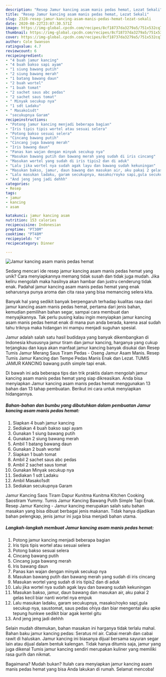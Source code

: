 ```yaml
---
description: "Resep Jamur kancing asam manis pedas hemat, Lezat Sekali"
title: "Resep Jamur kancing asam manis pedas hemat, Lezat Sekali"
slug: 2328-resep-jamur-kancing-asam-manis-pedas-hemat-lezat-sekali
date: 2020-08-22T23:07:30.571Z
image: https://img-global.cpcdn.com/recipes/8cf18737da3279a5/751x532cq70/jamur-kancing-asam-manis-pedas-hemat-foto-resep-utama.jpg
thumbnail: https://img-global.cpcdn.com/recipes/8cf18737da3279a5/751x532cq70/jamur-kancing-asam-manis-pedas-hemat-foto-resep-utama.jpg
cover: https://img-global.cpcdn.com/recipes/8cf18737da3279a5/751x532cq70/jamur-kancing-asam-manis-pedas-hemat-foto-resep-utama.jpg
author: Cole Swanson
ratingvalue: 4.7
reviewcount: 6
recipeingredient:
- "4 buah jamur kancing"
- "4 buah bakso sapi ayam"
- "1 siung bawang putih"
- "2 siung bawang merah"
- "1 batang bawang daun"
- "2 buah wortel"
- "1 buah tomat"
- "2 sachet saus abc pedas"
- "2 sachet saus tomat"
- " Minyak secukup nya"
- "1 sdt Ladaku"
- " Masako1sdt"
- "secukupnya Garam"
recipeinstructions:
- "Potong jamur kancing menjadi beberapa bagian"
- "Iris tipis tipis wortel atau sesuai selera"
- "Potong bakso sesuai selera"
- "Cincang bawang putih"
- "Cincang juga bawang merah"
- "Iris bawang daun"
- "Panas kan wajan dengan minyak secukup nya"
- "Masukan bawang putih dan bawang merah yang sudah di iris cincang"
- "Masukan wortel yang sudah di iris tipis2 dan di aduk"
- "Lalu jika wortel nya sudah agak layu dan bawang sudah kekuningan"
- "Masukan bakso, jamur, daun bawang dan masukan air, aku pakai 2 gelas kecil biar nanti wortel nya empuk"
- "Lalu masukan ladaku, garam secukupnya, masako/royko sapi,gula secukup nya, saustomat, saus pedas ohiya dan biar mengental aku apke tepung hunkwe sedikit biar agak kentel gitu"
- "And jeng jeng jadi dehhh"
categories:
- Resep
tags:
- jamur
- kancing
- asam

katakunci: jamur kancing asam 
nutrition: 153 calories
recipecuisine: Indonesian
preptime: "PT30M"
cooktime: "PT48M"
recipeyield: "4"
recipecategory: Dinner

---
```



![Jamur kancing asam manis pedas hemat](https://img-global.cpcdn.com/recipes/8cf18737da3279a5/751x532cq70/jamur-kancing-asam-manis-pedas-hemat-foto-resep-utama.jpg)

Sedang mencari ide resep jamur kancing asam manis pedas hemat yang unik? Cara menyiapkannya memang tidak susah dan tidak juga mudah. Jika keliru mengolah maka hasilnya akan hambar dan justru cenderung tidak enak. Padahal jamur kancing asam manis pedas hemat yang enak seharusnya punya aroma dan cita rasa yang bisa memancing selera kita.

Banyak hal yang sedikit banyak berpengaruh terhadap kualitas rasa dari jamur kancing asam manis pedas hemat, pertama dari jenis bahan, kemudian pemilihan bahan segar, sampai cara membuat dan menyajikannya. Tak perlu pusing kalau ingin menyiapkan jamur kancing asam manis pedas hemat enak di mana pun anda berada, karena asal sudah tahu triknya maka hidangan ini mampu menjadi suguhan spesial.

Jamur adalah salah satu hasil budidaya yang banyak dikembangkan di Indonesia khususnya jamur tiram dan jamur kancing, harganya yang cukup terjangkau dan kaya akan manfaat jamur kancing banyak disukai dan Resep Tumis Jamur Merang Saus Tiram Pedas - Oseng Jamur Asam Manis. Resep Tumis Jamur Kancing dan Tempe Pedas Manis Enak dan Lezat. TUMIS JAMUR KANCING bawang putih simple tapi enak.


Di bawah ini ada beberapa tips dan trik praktis dalam mengolah jamur kancing asam manis pedas hemat yang siap dikreasikan. Anda bisa menyiapkan Jamur kancing asam manis pedas hemat menggunakan 13 bahan dan 13 tahap pembuatan. Berikut ini cara untuk menyiapkan hidangannya.

<!--inarticleads1-->

##### Bahan-bahan dan bumbu yang dibutuhkan dalam pembuatan Jamur kancing asam manis pedas hemat:

1. Siapkan 4 buah jamur kancing
1. Sediakan 4 buah bakso sapi ayam
1. Gunakan 1 siung bawang putih
1. Gunakan 2 siung bawang merah
1. Ambil 1 batang bawang daun
1. Gunakan 2 buah wortel
1. Siapkan 1 buah tomat
1. Ambil 2 sachet saus abc pedas
1. Ambil 2 sachet saus tomat
1. Gunakan  Minyak secukup nya
1. Sediakan 1 sdt Ladaku
1. Ambil  Masako1sdt
1. Sediakan secukupnya Garam


Jamur Kancing Saos Tiram Dapur Kunitma Kunitma Kitchen Cooking Saostiram Yummy. Tumis Jamur Kancing Bawang Putih Simple Tapi Enak. Resep Jamur Kancing - Jamur kancing merupakan salah satu bahan masakan yang bisa dibuat berbagai jenis makanan. Tidak hanya dijadikan bahan pelengkap, jenis jamur ini juga bisa menjadi bahan utama. 

<!--inarticleads2-->

##### Langkah-langkah membuat Jamur kancing asam manis pedas hemat:

1. Potong jamur kancing menjadi beberapa bagian
1. Iris tipis tipis wortel atau sesuai selera
1. Potong bakso sesuai selera
1. Cincang bawang putih
1. Cincang juga bawang merah
1. Iris bawang daun
1. Panas kan wajan dengan minyak secukup nya
1. Masukan bawang putih dan bawang merah yang sudah di iris cincang
1. Masukan wortel yang sudah di iris tipis2 dan di aduk
1. Lalu jika wortel nya sudah agak layu dan bawang sudah kekuningan
1. Masukan bakso, jamur, daun bawang dan masukan air, aku pakai 2 gelas kecil biar nanti wortel nya empuk
1. Lalu masukan ladaku, garam secukupnya, masako/royko sapi,gula secukup nya, saustomat, saus pedas ohiya dan biar mengental aku apke tepung hunkwe sedikit biar agak kentel gitu
1. And jeng jeng jadi dehhh


Selain mudah ditemukan, bahan masakan ini harganya tidak terlalu mahal. Bahan baku jamur kancing pedas: Seratus ml air. Cabai merah dan cabai rawit di haluskan. Jamur kancing ini biasanya dijual bersama sayuran segar lain atau dijual dalam bentuk kalengan. Tidak hanya ditumis saja, jamur yang juga dikenal Tumis jamur kancing sendiri merupakan kuliner yang memiliki rasa gurih dan nikmat. 

Bagaimana? Mudah bukan? Itulah cara menyiapkan jamur kancing asam manis pedas hemat yang bisa Anda lakukan di rumah. Selamat mencoba!
